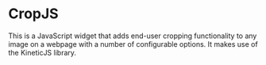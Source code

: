 CropJS
======
This is a JavaScript widget that adds end-user cropping functionality to any image on a webpage with a number of configurable options. It makes use of the KineticJS library.

